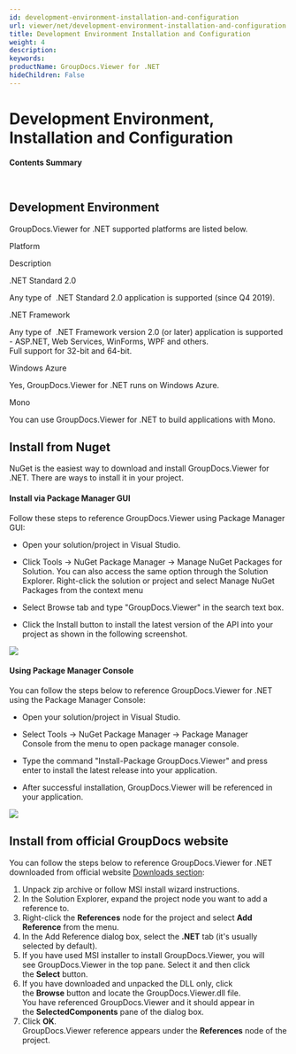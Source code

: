 ```yaml
---
id: development-environment-installation-and-configuration
url: viewer/net/development-environment-installation-and-configuration
title: Development Environment Installation and Configuration
weight: 4
description: 
keywords: 
productName: GroupDocs.Viewer for .NET
hideChildren: False
---
```

# Development Environment, Installation and Configuration

**Contents Summary**


 

## Development Environment

GroupDocs.Viewer for .NET supported platforms are listed below.

Platform

Description

.NET Standard 2.0

Any type of  .NET Standard 2.0 application is supported (since Q4 2019).

.NET Framework

Any type of  .NET Framework version 2.0 (or later) application is supported - ASP.NET, Web Services, WinForms, WPF and others.  
Full support for 32-bit and 64-bit.

Windows Azure

Yes, GroupDocs.Viewer for .NET runs on Windows Azure.

Mono

You can use GroupDocs.Viewer for .NET to build applications with Mono.

## Install from Nuget

NuGet is the easiest way to download and install GroupDocs.Viewer for .NET. There are ways to install it in your project.

#### Install via Package Manager GUI

Follow these steps to reference GroupDocs.Viewer using Package Manager GUI:

*   Open your solution/project in Visual Studio.
    
*   Click Tools -> NuGet Package Manager -> Manage NuGet Packages for Solution. You can also access the same option through the Solution Explorer. Right-click the solution or project and select Manage NuGet Packages from the context menu
    
*   Select Browse tab and type "GroupDocs.Viewer" in the search text box.
    
*   Click the Install button to install the latest version of the API into your project as shown in the following screenshot.  
      
    

![](viewer-net/images/development-environment-installation-and-configuration.png)

#### Using Package Manager Console

You can follow the steps below to reference GroupDocs.Viewer for .NET using the Package Manager Console:

*   Open your solution/project in Visual Studio.
    
*   Select Tools -> NuGet Package Manager -> Package Manager Console from the menu to open package manager console.
    
*   Type the command "Install-Package GroupDocs.Viewer" and press enter to install the latest release into your application.
    
*   After successful installation, GroupDocs.Viewer will be referenced in your application.  
      
![](viewer-net/images/development-environment-installation-and-configuration_1.png)
    

  

## Install from official GroupDocs website

You can follow the steps below to reference GroupDocs.Viewer for .NET downloaded from official website [Downloads section](https://downloads.groupdocs.com/viewer/net):

1.  Unpack zip archive or follow MSI install wizard instructions.
2.  In the Solution Explorer, expand the project node you want to add a reference to.
3.  Right-click the **References** node for the project and select **Add Reference** from the menu.
4.  In the Add Reference dialog box, select the **.NET** tab (it's usually selected by default).
5.  If you have used MSI installer to install GroupDocs.Viewer, you will see GroupDocs.Viewer in the top pane. Select it and then click the **Select** button.
6.  If you have downloaded and unpacked the DLL only, click the **Browse** button and locate the GroupDocs.Viewer.dll file.   
    You have referenced GroupDocs.Viewer and it should appear in the **SelectedComponents** pane of the dialog box.
7.  Click **OK**.   
    GroupDocs.Viewer reference appears under the **References** node of the project.
